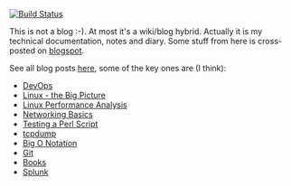 [![Build Status](https://travis-ci.org/jreisinger/blog.svg?branch=master)](https://travis-ci.org/jreisinger/blog)

This is not a blog :-). At most it's a wiki/blog hybrid. Actually it is my
technical documentation, notes and diary. Some stuff from here is cross-posted
on [blogspot](http://jreisinger.blogspot.sk).

See all blog posts [here](https://github.com/jreisinger/blog/blob/master/README.md), some of the key ones are  (I think):

* [DevOps](https://github.com/jreisinger/blog/blob/master/posts/devops.md)
* [Linux - the Big Picture](https://github.com/jreisinger/blog/blob/master/posts/linux-big-picture.md)
* [Linux Performance Analysis](https://github.com/jreisinger/blog/blob/master/posts/linux-performance-analysis.md)
* [Networking Basics](https://github.com/jreisinger/blog/blob/master/posts/net-basics.md)
* [Testing a Perl Script](https://github.com/jreisinger/blog/blob/master/posts/testing-perl-script.md)
* [tcpdump](https://github.com/jreisinger/blog/blob/master/posts/tcpdump.md)
* [Big O Notation](https://github.com/jreisinger/blog/blob/master/posts/big-o-notation.md)
* [Git](https://github.com/jreisinger/blog/blob/master/posts/git.md)
* [Books](https://github.com/jreisinger/blog/blob/master/posts/books.md)
* [Splunk](https://github.com/jreisinger/blog/blob/master/posts/splunk.md)
